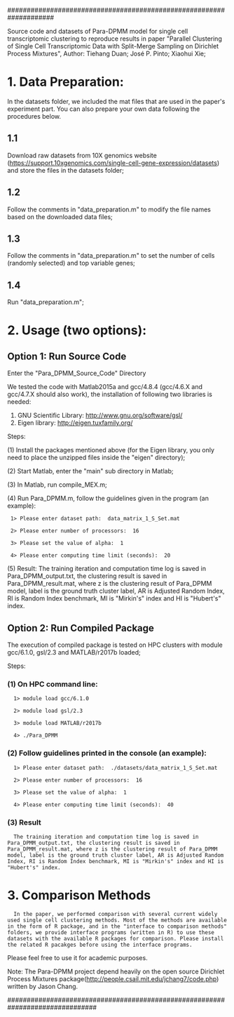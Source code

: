 
####################################################################

Source code and datasets of Para-DPMM model for single cell transcriptomic clustering to reproduce results in paper "Parallel Clustering of Single Cell Transcriptomic Data with Split-Merge Sampling on Dirichlet Process Mixtures", Author: Tiehang Duan; José P. Pinto; Xiaohui Xie;


# 1. Data Preparation:

In the datasets folder, we included the mat files that are used in the paper's experiment part. You can also prepare your own data following the procedures below.

## 1.1 
Download raw datasets from 10X genomics website (https://support.10xgenomics.com/single-cell-gene-expression/datasets) and store the files in the datasets folder;

## 1.2 
Follow the comments in "data_preparation.m" to modify the file names based on the downloaded data files;

## 1.3 
Follow the comments in "data_preparation.m" to set the number of cells (randomly selected) and top variable genes;

## 1.4 
Run "data_preparation.m";




# 2. Usage (two options):

## Option 1: Run Source Code


Enter the "Para_DPMM_Source_Code" Directory

We tested the code with Matlab2015a and gcc/4.8.4 (gcc/4.6.X and gcc/4.7.X should also work), the installation of following two libraries is needed:

1) GNU Scientific Library: http://www.gnu.org/software/gsl/
2) Eigen library: http://eigen.tuxfamily.org/


Steps:

(1) Install the packages mentioned above (for the Eigen library, you only need to place the unzipped files inside the "eigen" directory);

(2) Start Matlab, enter the "main" sub directory in Matlab;

(3) In Matlab, run compile_MEX.m;

(4) Run Para_DPMM.m, follow the guidelines given in the program (an example):

     1> Please enter dataset path:  data_matrix_1_S_Set.mat
     
     2> Please enter number of processors:  16
     
     3> Please set the value of alpha:  1
     
     4> Please enter computing time limit (seconds):  20

(5) Result: The training iteration and computation time log is saved in Para_DPMM_output.txt, the clustering result is saved in Para_DPMM_result.mat, where z is the clustering result of Para_DPMM model, label is the ground truth cluster label, AR is Adjusted Random Index, RI is Random Index benchmark, MI is "Mirkin's" index and HI is "Hubert's" index.




## Option 2: Run Compiled Package

The execution of compiled package is tested on HPC clusters with module gcc/6.1.0, gsl/2.3 and MATLAB/r2017b loaded; 

Steps:

### (1) On HPC command line:

      1> module load gcc/6.1.0

      2> module load gsl/2.3

      3> module load MATLAB/r2017b

      4> ./Para_DPMM

### (2) Follow guidelines printed in the console (an example):

      1> Please enter dataset path:  ./datasets/data_matrix_1_S_Set.mat

      2> Please enter number of processors:  16

      3> Please set the value of alpha:  1

      4> Please enter computing time limit (seconds):  40



### (3) Result

      The training iteration and computation time log is saved in Para_DPMM_output.txt, the clustering result is saved in Para_DPMM_result.mat, where z is the clustering result of Para_DPMM model, label is the ground truth cluster label, AR is Adjusted Random Index, RI is Random Index benchmark, MI is "Mirkin's" index and HI is "Hubert's" index.




# 3. Comparison Methods

      In the paper, we performed comparison with several current widely used single cell clustering methods. Most of the methods are available in the form of R package, and in the "interface to comparison methods" folders, we provide interface programs (written in R) to use these datasets with the available R packages for comparison. Please install the related R pacakges before using the interface programs.







Please feel free to use it for academic purposes. 


Note: The Para-DPMM project depend heavily on the open source Dirichlet Process Mixtures package(http://people.csail.mit.edu/jchang7/code.php) written by Jason Chang.

###############################################################################


